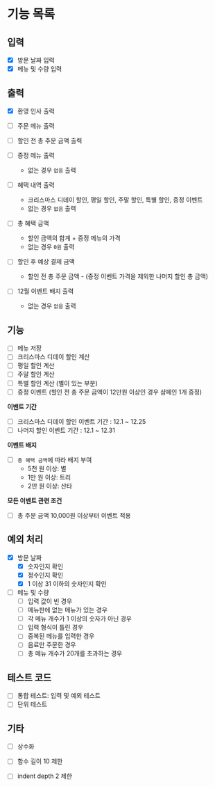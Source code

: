 # 기능 목록

## 입력
  - [x] 방문 날짜 입력
  - [x] 메뉴 및 수량 입력

## 출력

  - [x] 환영 인사 출력
  - [ ] 주문 메뉴 출력
  - [ ] 할인 전 총 주문 금액 출력

  - [ ] 증정 메뉴 출력
    - 없는 경우 `없음` 출력

  - [ ] 혜택 내역 출력
    - 크리스마스 디데이 할인, 평일 할인, 주말 할인, 특별 할인, 증정 이벤트
    - 없는 경우 `없음` 출력

  - [ ] 총 혜택 금액
    - 할인 금액의 합계 + 증정 메뉴의 가격
    - 없는 경우 `0원` 출력

  - [ ] 할인 후 예상 결제 금액
    - 할인 전 총 주문 금액 - (증정 이벤트 가격을 제외한 나머지 할인 총 금액)

  - [ ] 12월 이벤트 배지 출력
    - 없는 경우 `없음` 출력

## 기능

  - [ ] 메뉴 저장
  - [ ] 크리스마스 디데이 할인 계산
  - [ ] 평일 할인 계산
  - [ ] 주말 할인 계산
  - [ ] 특별 할인 계산 (별이 있는 부분)
  - [ ] 증정 이벤트 (할인 전 총 주문 금액이 12만원 이상인 경우 샴페인 1개 증정)
  
  **이벤트 기간**
  - [ ] 크리스마스 디데이 할인 이벤트 기간 : 12.1 ~ 12.25
  - [ ] 나머지 할인 이벤트 기간 : 12.1 ~ 12.31

  **이벤트 배지**
  - [ ] `총 혜택 금액`에 따라 배지 부여
    - 5천 원 이상: 별
    - 1만 원 이상: 트리
    - 2만 원 이상: 산타

  **모든 이벤트 관련 조건**
  - [ ] 총 주문 금액 10,000원 이상부터 이벤트 적용

## 예외 처리

  - [x] 방문 날짜
    - [x] 숫자인지 확인
    - [x] 정수인지 확인
    - [x] 1 이상 31 이하의 숫자인지 확인

  - [ ] 메뉴 및 수량
    - [ ] 입력 값이 빈 경우
    - [ ] 메뉴판에 없는 메뉴가 있는 경우
    - [ ] 각 메뉴 개수가 1 이상의 숫자가 아닌 경우
    - [ ] 입력 형식이 틀린 경우
    - [ ] 중복된 메뉴를 입력한 경우
    - [ ] 음료만 주문한 경우
    - [ ] 총 메뉴 개수가 20개를 초과하는 경우

## 테스트 코드

  - [ ] 통합 테스트: 입력 및 예외 테스트
  - [ ] 단위 테스트

## 기타

  - [ ] 상수화 
  - [ ] 함수 길이 10 제한
  - [ ] indent depth 2 제한

